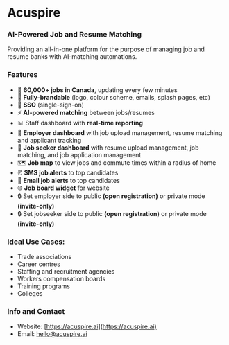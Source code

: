 # Acuspire
### AI-Powered Job and Resume Matching

Providing an all-in-one platform for the purpose of managing job and resume banks with AI-matching automations.

### Features
- 🍁 **60,000+ jobs in Canada**, updating every few minutes
- 🎨 **Fully-brandable** (logo, colour scheme, emails, splash pages, etc)
- 🔑 **SSO** (single-sign-on)
- ⚡ **AI-powered matching** between jobs/resumes
- 📊 Staff dashboard with **real-time reporting**
- 📂 **Employer dashboard** with job upload management, resume matching and applicant tracking
- 📂 **Job seeker dashboard** with resume upload management, job matching, and job application management
- 🗺️ **Job map** to view jobs and commute times within a radius of home
- ⏰ **SMS job alerts** to top candidates
- 📧 **Email job alerts** to top candidates
- 🌐 **Job board widget** for website
- 🔒 Set employer side to public **(open registration)** or private mode **(invite-only)** 
- 🔒 Set jobseeker side to public **(open registration)** or private mode **(invite-only)**

### Ideal Use Cases:
- Trade associations
- Career centres
- Staffing and recruitment agencies
- Workers compensation boards
- Training programs
- Colleges

### Info and Contact
* Website: [https://acuspire.ai](https://acuspire.ai)
* Email: [hello@acuspire.ai](hello@acuspire.ai)
